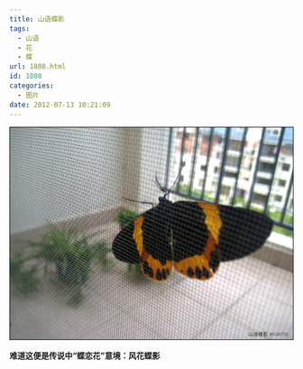 ```yaml
---
title: 山语蝶影
tags:
  - 山语
  - 花
  - 蝶
url: 1808.html
id: 1808
categories:
  - 图片
date: 2012-07-13 10:21:09
---
```


[![](/images/uploads/2012/07/碧桂-蝶影-20120712.jpg "碧桂 蝶影 20120712")](/images/uploads/2012/07/碧桂-蝶影-20120712.jpg)

**难道这便是传说中“蝶恋花”意境：风花蝶影**